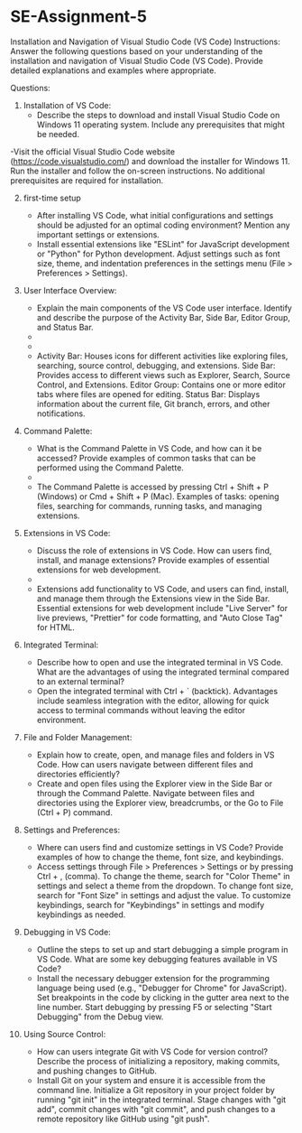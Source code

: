 
# SE-Assignment-5
Installation and Navigation of Visual Studio Code (VS Code)
 Instructions:
Answer the following questions based on your understanding of the installation and navigation of Visual Studio Code (VS Code). Provide detailed explanations and examples where appropriate.

 Questions:

1. Installation of VS Code:
   - Describe the steps to download and install Visual Studio Code on Windows 11 operating system. Include any prerequisites that might be needed.
   
-Visit the official Visual Studio Code website (https://code.visualstudio.com/) and download the installer for Windows 11.
Run the installer and follow the on-screen instructions. No additional prerequisites are required for installation. 

2. first-time setup 
   
   -  After installing VS Code, what initial configurations and settings should be adjusted for an optimal coding environment? Mention any important settings or extensions.
   - Install essential extensions like "ESLint" for JavaScript development or "Python" for Python development.
Adjust settings such as font size, theme, and indentation preferences in the settings menu (File > Preferences > Settings).

3. User Interface Overview:
   - Explain the main components of the VS Code user interface. Identify and describe the purpose of the Activity Bar, Side Bar, Editor Group, and Status Bar.
   -
   -
   - Activity Bar: Houses icons for different activities like exploring files, searching, source control, debugging, and extensions.
Side Bar: Provides access to different views such as Explorer, Search, Source Control, and Extensions.
Editor Group: Contains one or more editor tabs where files are opened for editing.
Status Bar: Displays information about the current file, Git branch, errors, and other notifications.

4. Command Palette:
   - What is the Command Palette in VS Code, and how can it be accessed? Provide examples of common tasks that can be performed using the Command Palette.
   -
   - The Command Palette is accessed by pressing Ctrl + Shift + P (Windows) or Cmd + Shift + P (Mac).
Examples of tasks: opening files, searching for commands, running tasks, and managing extensions.


5. Extensions in VS Code:

   - Discuss the role of extensions in VS Code. How can users find, install, and manage extensions? Provide examples of essential extensions for web development.
   -
   -
     Extensions add functionality to VS Code, and users can find, install, and manage them through the Extensions view in the Side Bar.
Essential extensions for web development include "Live Server" for live previews, "Prettier" for code formatting, and "Auto Close Tag" for HTML.

6. Integrated Terminal:
   - Describe how to open and use the integrated terminal in VS Code. What are the advantages of using the integrated terminal compared to an external terminal?
   - Open the integrated terminal with Ctrl + ` (backtick).
Advantages include seamless integration with the editor, allowing for quick access to terminal commands without leaving the editor environment.

7. File and Folder Management:
   - Explain how to create, open, and manage files and folders in VS Code. How can users navigate between different files and directories efficiently?
   - Create and open files using the Explorer view in the Side Bar or through the Command Palette.
Navigate between files and directories using the Explorer view, breadcrumbs, or the Go to File (Ctrl + P) command.

8. Settings and Preferences:
   - Where can users find and customize settings in VS Code? Provide examples of how to change the theme, font size, and keybindings.
   - Access settings through File > Preferences > Settings or by pressing Ctrl + , (comma).
To change the theme, search for "Color Theme" in settings and select a theme from the dropdown.
To change font size, search for "Font Size" in settings and adjust the value.
To customize keybindings, search for "Keybindings" in settings and modify keybindings as needed.

9. Debugging in VS Code:
   - Outline the steps to set up and start debugging a simple program in VS Code. What are some key debugging features available in VS Code?
   - Install the necessary debugger extension for the programming language being used (e.g., "Debugger for Chrome" for JavaScript).
Set breakpoints in the code by clicking in the gutter area next to the line number.
Start debugging by pressing F5 or selecting "Start Debugging" from the Debug view.


10. Using Source Control:
    - How can users integrate Git with VS Code for version control? Describe the process of initializing a repository, making commits, and pushing changes to GitHub.
    - Install Git on your system and ensure it is accessible from the command line.
Initialize a Git repository in your project folder by running "git init" in the integrated terminal.
Stage changes with "git add", commit changes with "git commit", and push changes to a remote repository like GitHub using "git push".



